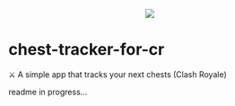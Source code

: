 <p align="middle">
<img src="https://user-images.githubusercontent.com/77961530/197360645-392bca93-f202-478c-822e-76f6d58e551b.png"/>
</p>

# chest-tracker-for-cr
⚔️ A simple app that tracks your next chests (Clash Royale)

readme in progress...
